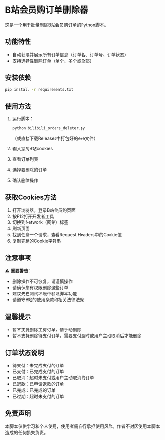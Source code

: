 # B站会员购订单删除器

这是一个用于批量删除B站会员购订单的Python脚本。

## 功能特性

- 自动获取并展示所有订单信息（订单名、订单号、订单状态）
- 支持选择性删除订单（单个、多个或全部）

## 安装依赖

```bash
pip install -r requirements.txt
```

## 使用方法

1. 运行脚本：
   ```bash
   python bilibili_orders_deleter.py
   ```
   （或直接下载Releases中打包好的exe文件）

2. 输入您的B站cookies

3. 查看订单列表

4. 选择要删除的订单

5. 确认删除操作

## 获取Cookies方法

1. 打开浏览器，登录B站会员购页面
2. 按F12打开开发者工具
3. 切换到Network（网络）标签
4. 刷新页面
5. 找到任意一个请求，查看Request Headers中的Cookie值
6. 复制完整的Cookie字符串

## 注意事项

⚠️ **重要警告**：
- 删除操作不可恢复，请谨慎操作
- 请确保您有权限删除这些订单
- 建议先在测试环境中验证脚本功能
- 请遵守B站的使用条款和相关法律法规

## 温馨提示

- 暂不支持删除工房订单，请手动删除
- 暂不支持删除待支付订单，需要支付超时或用户主动取消后才能删除

## 订单状态说明

- 待支付：未完成支付的订单
- 已支付：已完成支付的订单
- 已取消：超时未支付或用户主动取消的订单
- 已退款：已申请退款的订单
- 已完成：已完成的订单
- 已过期：超时未支付的订单

## 免责声明

本脚本仅供学习和个人使用，使用者需自行承担使用风险。作者不对因使用本脚本造成的任何损失负责。
